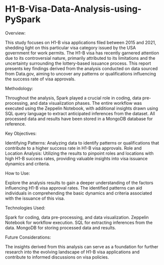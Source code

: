 # H1-B-Visa-Data-Analysis-using-PySpark

Overview:

This study focuses on H1-B visa applications filed between 2015 and 2021, shedding light on this particular visa category issued by the USA government for work permits. The H1-B visa has recently garnered attention due to its controversial nature, primarily attributed to its limitations and the uncertainty surrounding the lottery-based issuance process. This report presents key findings derived from the analysis conducted on data sourced from Data.gov, aiming to uncover any patterns or qualifications influencing the success rate of visa approvals.

Methodology:

Throughout the analysis, Spark played a crucial role in coding, data pre-processing, and data visualization phases. The entire workflow was executed using the Zeppelin Notebook, with additional insights drawn using SQL query language to extract anticipated inferences from the dataset. All processed data and results have been stored in a MongoDB database for reference.

Key Objectives:

Identifying Patterns: Analyzing data to identify patterns or qualifications that contribute to a higher success rate in H1-B visa approvals.
Role and Location Analysis: Utilizing the results to pinpoint roles and locations with high H1-B success rates, providing valuable insights into visa issuance dynamics and criteria.

How to Use:

Explore the analysis results to gain a deeper understanding of the factors influencing H1-B visa approval rates. The identified patterns can aid individuals in comprehending the basic dynamics and criteria associated with the issuance of this visa.

Technologies Used:

Spark for coding, data pre-processing, and data visualization.
Zeppelin Notebook for workflow execution.
SQL for extracting inferences from the data.
MongoDB for storing processed data and results.

Future Considerations:

The insights derived from this analysis can serve as a foundation for further research into the evolving landscape of H1-B visa applications and contribute to informed discussions on visa policies.
